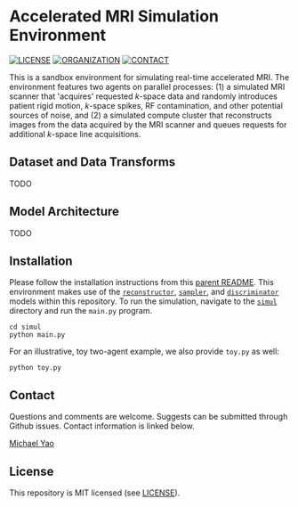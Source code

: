 # Accelerated MRI Simulation Environment

[![LICENSE](https://img.shields.io/badge/license-MIT-green.svg)](../LICENSE.md)
[![ORGANIZATION](https://img.shields.io/badge/Microsoft-0078d4?style=flat&logo=microsoft&logoColor=white)](https://www.microsoft.com/en-us/research/)
[![CONTACT](https://img.shields.io/badge/contact-michael.yao%40pennmedicine.upenn.edu-blue)](mailto:michael.yao@pennmedicine.upenn.edu)

This is a sandbox environment for simulating real-time accelerated MRI. The environment features two agents on parallel processes: (1) a simulated MRI scanner that 'acquires' requested $k$-space data and randomly introduces patient rigid motion, $k$-space spikes, RF contamination, and other potential sources of noise, and (2) a simulated compute cluster that reconstructs images from the data acquired by the MRI scanner and queues requests for additional $k$-space line acquisitions.

## Dataset and Data Transforms

TODO

## Model Architecture

TODO

## Installation

Please follow the installation instructions from this [parent README](../README.md). This environment makes use of the [`reconstructor`](../reconstructor), [`sampler`](../sampler), and [`discriminator`](../discriminator) models within this repository. To run the simulation, navigate to the [`simul`](../simul) directory and run the `main.py` program.

```
cd simul 
python main.py
```

For an illustrative, toy two-agent example, we also provide `toy.py` as well:

```
python toy.py
```

## Contact

Questions and comments are welcome. Suggests can be submitted through Github issues. Contact information is linked below.

[Michael Yao](mailto:michael.yao@pennmedicine.upenn.edu)

## License

This repository is MIT licensed (see [LICENSE](../LICENSE.md)).
